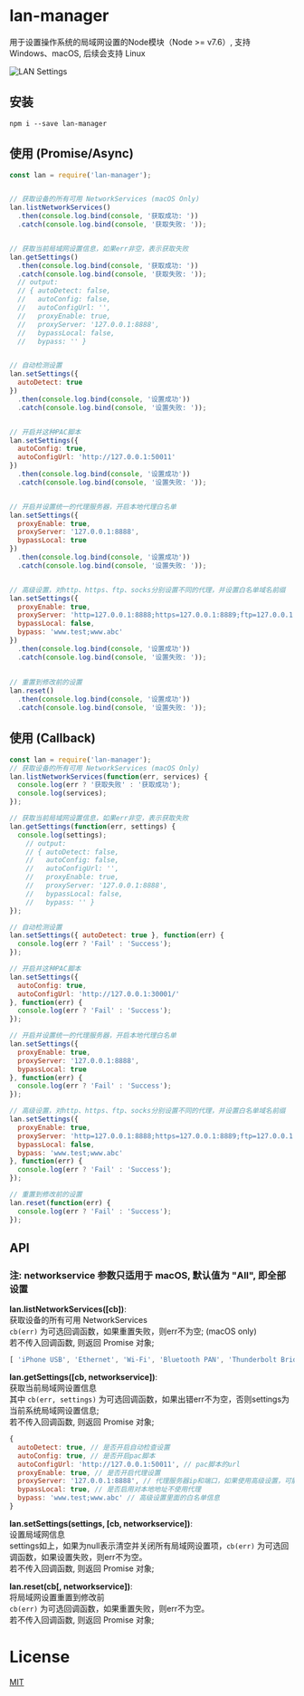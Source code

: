 # lan-manager
用于设置操作系统的局域网设置的Node模块（Node >= v7.6）, 支持 Windows、macOS, 后续会支持 Linux

![LAN Settings](https://raw.githubusercontent.com/imweb/lan-manager/master/assets/settings.png)


## 安装
`npm i --save lan-manager`


## 使用 (Promise/Async)
```js
const lan = require('lan-manager');


// 获取设备的所有可用 NetworkServices (macOS Only)
lan.listNetworkServices()
  .then(console.log.bind(console, '获取成功: '))
  .catch(console.log.bind(console, '获取失败: '));


// 获取当前局域网设置信息，如果err非空，表示获取失败
lan.getSettings()
  .then(console.log.bind(console, '获取成功: '))
  .catch(console.log.bind(console, '获取失败: '));
  // output:
  // { autoDetect: false,
  //   autoConfig: false,
  //   autoConfigUrl: '',
  //   proxyEnable: true,
  //   proxyServer: '127.0.0.1:8888',
  //   bypassLocal: false,
  //   bypass: '' }


// 自动检测设置
lan.setSettings({
  autoDetect: true
})
  .then(console.log.bind(console, '设置成功'))
  .catch(console.log.bind(console, '设置失败: '));


// 开启并这种PAC脚本
lan.setSettings({
  autoConfig: true,
  autoConfigUrl: 'http://127.0.0.1:50011'
})
  .then(console.log.bind(console, '设置成功'))
  .catch(console.log.bind(console, '设置失败: '));


// 开启并设置统一的代理服务器，开启本地代理白名单
lan.setSettings({
  proxyEnable: true,
  proxyServer: '127.0.0.1:8888',
  bypassLocal: true
})
  .then(console.log.bind(console, '设置成功'))
  .catch(console.log.bind(console, '设置失败: '));


// 高级设置，对http、https、ftp、socks分别设置不同的代理，并设置白名单域名前缀
lan.setSettings({
  proxyEnable: true,
  proxyServer: 'http=127.0.0.1:8888;https=127.0.0.1:8889;ftp=127.0.0.1:8890;socks=127.0.0.1:8891',
  bypassLocal: false,
  bypass: 'www.test;www.abc'
})
  .then(console.log.bind(console, '设置成功'))
  .catch(console.log.bind(console, '设置失败: '));
  
  
// 重置到修改前的设置
lan.reset()
  .then(console.log.bind(console, '设置成功'))
  .catch(console.log.bind(console, '设置失败: '));
```


## 使用 (Callback)
```js
const lan = require('lan-manager');
// 获取设备的所有可用 NetworkServices (macOS Only)
lan.listNetworkServices(function(err, services) {
  console.log(err ? '获取失败' : '获取成功');
  console.log(services);
});

// 获取当前局域网设置信息，如果err非空，表示获取失败
lan.getSettings(function(err, settings) {
  console.log(settings);
    // output:
    // { autoDetect: false,
    //   autoConfig: false,
    //   autoConfigUrl: '',
    //   proxyEnable: true,
    //   proxyServer: '127.0.0.1:8888',
    //   bypassLocal: false,
    //   bypass: '' }
});

// 自动检测设置
lan.setSettings({ autoDetect: true }, function(err) {
  console.log(err ? 'Fail' : 'Success');
});

// 开启并这种PAC脚本
lan.setSettings({
  autoConfig: true,
  autoConfigUrl: 'http://127.0.0.1:30001/'
}, function(err) {
  console.log(err ? 'Fail' : 'Success');
});

// 开启并设置统一的代理服务器，开启本地代理白名单
lan.setSettings({
  proxyEnable: true,
  proxyServer: '127.0.0.1:8888',
  bypassLocal: true
}, function(err) {
  console.log(err ? 'Fail' : 'Success');
});

// 高级设置，对http、https、ftp、socks分别设置不同的代理，并设置白名单域名前缀
lan.setSettings({
  proxyEnable: true,
  proxyServer: 'http=127.0.0.1:8888;https=127.0.0.1:8889;ftp=127.0.0.1:8890;socks=127.0.0.1:8891',
  bypassLocal: false,
  bypass: 'www.test;www.abc'
}, function(err) {
  console.log(err ? 'Fail' : 'Success');
});

// 重置到修改前的设置
lan.reset(function(err) {
  console.log(err ? 'Fail' : 'Success');
});
```
	
	

## API

### 注: networkservice 参数只适用于 macOS, 默认值为 "All", 即全部设置

**lan.listNetworkServices([cb])**:    
获取设备的所有可用 NetworkServices   
`cb(err)` 为可选回调函数，如果重置失败，则err不为空; (macOS only)    
若不传入回调函数, 则返回 Promise 对象;   

```js
[ 'iPhone USB', 'Ethernet', 'Wi-Fi', 'Bluetooth PAN', 'Thunderbolt Bridge' ]
```


**lan.getSettings([cb, networkservice])**:    
获取当前局域网设置信息   
其中 `cb(err, settings)` 为可选回调函数，如果出错err不为空，否则settings为当前系统局域网设置信息;   
若不传入回调函数, 则返回 Promise 对象;

```js
{
  autoDetect: true, // 是否开启自动检查设置
  autoConfig: true, // 是否开启pac脚本 
  autoConfigUrl: 'http://127.0.0.1:50011', // pac脚本的url
  proxyEnable: true, // 是否开启代理设置
  proxyServer: '127.0.0.1:8888', // 代理服务器ip和端口，如果使用高级设置，可能返回 `htt=127.0.0.1:8888;https=127.0.0.2:8889`等
  bypassLocal: true, // 是否启用对本地地址不使用代理
  bypass: 'www.test;www.abc' // 高级设置里面的白名单信息
}
```


**lan.setSettings(settings, [cb, networkservice])**:    
设置局域网信息   
settings如上，如果为null表示清空并关闭所有局域网设置项，`cb(err)` 为可选回调函数，如果设置失败，则err不为空。   
若不传入回调函数, 则返回 Promise 对象;   


**lan.reset(cb[, networkservice])**:    
将局域网设置重置到修改前    
`cb(err)` 为可选回调函数，如果重置失败，则err不为空。   
若不传入回调函数, 则返回 Promise 对象;   


# License
[MIT](https://github.com/imweb/lan-manager/blob/master/LICENSE)

